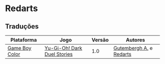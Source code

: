 # Redarts

## Traduções

| Plataforma | Jogo | Versão | Autores |
| ----------- | ----------- | ----------- | ----------- |
| [Game Boy Color](../../traducoes/game-boy-color/) | [Yu-Gi-Oh! Dark Duel Stories](../../traducoes/game-boy-color/yu-gi-oh-dark-duel-stories_gutembergh-a-redarts/) | 1.0 | [Gutembergh A\.](../../autores/gutembergh-a/) e [Redarts](../../autores/redarts/) |